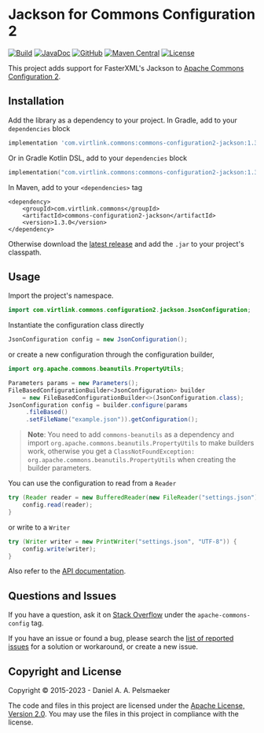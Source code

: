 # Jackson for Commons Configuration 2

[![Build](https://github.com/virtlink/commons-configuration2-jackson/actions/workflows/build.yaml/badge.svg)][1]
[![JavaDoc](https://javadoc.io/badge2/com.virtlink.commons/commons-configuration2-jackson/javadoc.svg)][2]
[![GitHub](https://img.shields.io/github/v/release/Virtlink/commons-configuration2-jackson)][3]
[![Maven Central](https://img.shields.io/maven-central/v/com.virtlink.commons/commons-configuration2-jackson)][4]
[![License](https://img.shields.io/github/license/Virtlink/commons-configuration2-jackson)][5]

This project adds support for FasterXML's Jackson to [Apache Commons Configuration 2][6].

## Installation
Add the library as a dependency to your project. In Gradle, add to your `dependencies` block

```groovy
implementation 'com.virtlink.commons:commons-configuration2-jackson:1.3.0'
```

Or in Gradle Kotlin DSL, add to your `dependencies` block

```kotlin
implementation("com.virtlink.commons:commons-configuration2-jackson:1.3.0")
```

In Maven, add to your `<dependencies>` tag

```maven-pom
<dependency>
    <groupId>com.virtlink.commons</groupId>
    <artifactId>commons-configuration2-jackson</artifactId>
    <version>1.3.0</version>
</dependency>
```

Otherwise download the [latest release][3] and add the `.jar` to your project's classpath.


## Usage
Import the project's namespace.

```java
import com.virtlink.commons.configuration2.jackson.JsonConfiguration;
```

Instantiate the configuration class directly

```java
JsonConfiguration config = new JsonConfiguration();
```

or create a new configuration through the configuration builder,

```java
import org.apache.commons.beanutils.PropertyUtils;

Parameters params = new Parameters();
FileBasedConfigurationBuilder<JsonConfiguration> builder
    = new FileBasedConfigurationBuilder<>(JsonConfiguration.class);
JsonConfiguration config = builder.configure(params
     .fileBased()
     .setFileName("example.json")).getConfiguration();
```

> **Note**: You need to add `commons-beanutils` as a dependency and import
> `org.apache.commons.beanutils.PropertyUtils` to make builders work, otherwise you
> get a `ClassNotFoundException: org.apache.commons.beanutils.PropertyUtils` when creating the
> builder parameters.


You can use the configuration to read from a `Reader`

```java
try (Reader reader = new BufferedReader(new FileReader("settings.json"))) {
	config.read(reader);
}
```

or write to a `Writer`

```java
try (Writer writer = new PrintWriter("settings.json", "UTF-8")) {
	config.write(writer);
}
```

Also refer to the [API documentation][2].

## Questions and Issues
If you have a question, ask it on [Stack Overflow][7] under the `apache-commons-config` tag.

If you have an issue or found a bug, please search the [list of reported issues][8]
for a solution or workaround, or create a new issue.


## Copyright and License
Copyright © 2015-2023 - Daniel A. A. Pelsmaeker

The code and files in this project are licensed under the [Apache License, Version 2.0][9].
You may use the files in this project in compliance with the license.



[1]: https://github.com/Virtlink/commons-configuration2-jackson/actions/workflows/build.yaml
[2]: https://javadoc.io/doc/com.virtlink.commons/commons-configuration2-jackson
[3]: https://github.com/Virtlink/commons-configuration2-jackson/releases/latest
[4]: https://mvnrepository.com/artifact/com.virtlink.commons/commons-configuration2-jackson
[5]: https://github.com/Virtlink/commons-configuration2-jackson/blob/master/LICENSE
[6]: https://commons.apache.org/proper/commons-configuration/
[7]: https://stackoverflow.com/questions/tagged/apache-commons-config
[8]: https://github.com/Virtlink/commons-configuration2-jackson/issues
[9]: https://www.apache.org/licenses/LICENSE-2.0


